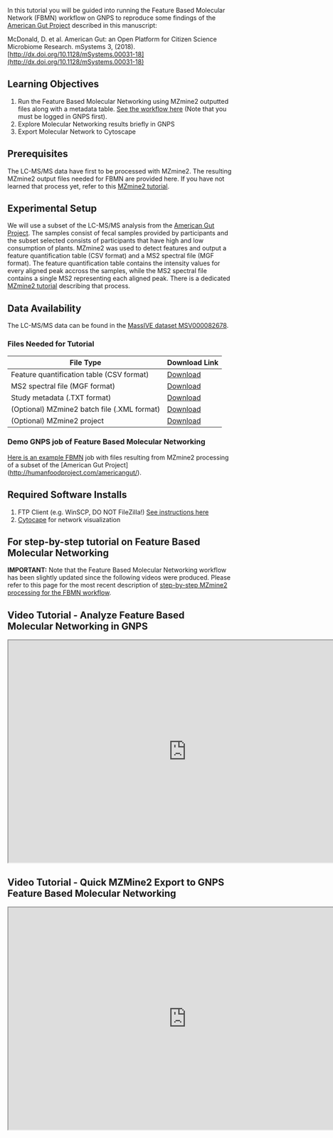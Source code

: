 In this tutorial you will be guided into running the Feature Based Molecular Network (FBMN) workflow on GNPS to reproduce some findings of the [American Gut Project](http://humanfoodproject.com/americangut/) described in this manuscript:

McDonald, D. et al. American Gut: an Open Platform for Citizen Science Microbiome Research. mSystems 3, (2018). [http://dx.doi.org/10.1128/mSystems.00031-18](http://dx.doi.org/10.1128/mSystems.00031-18)

## Learning Objectives

1. Run the Feature Based Molecular Networking using MZmine2 outputted files along with a metadata table. [See the workflow here](https://gnps.ucsd.edu/ProteoSAFe/index.jsp?params=%7B%22workflow%22:%22FEATURE-BASED-MOLECULAR-NETWORKING%22,%22library_on_server%22:%22d.speclibs;%22%7D) (Note that you must be logged in GNPS first).
2. Explore Molecular Networking results briefly in GNPS
3. Export Molecular Network to Cytoscape

## Prerequisites

The LC-MS/MS data have first to be processed with MZmine2. The resulting MZmine2 output files needed for FBMN are provided here. If you have not learned that process yet, refer to this [MZmine2 tutorial](tutorials/americangutmzmine).

## Experimental Setup

We will use a subset of the LC-MS/MS analysis from the [American Gut Project](http://humanfoodproject.com/americangut/). The samples consist of fecal samples provided by participants and the subset selected consists of participants that have high and low consumption of plants. MZmine2 was used to detect features and output a feature quantification table (CSV format) and a MS2 spectral file (MGF format). 
The feature quantification table contains the intensity values for every aligned peak accross the samples, while the MS2 spectral file contains a single MS2 representing each aligned peak. There is a dedicated [MZmine2 tutorial](tutorials/americangutmzmine) describing that process.

## Data Availability

The LC-MS/MS data can be found in the [MassIVE dataset MSV000082678](https://massive.ucsd.edu/ProteoSAFe/dataset.jsp?task=de2d18fd91804785bce8c225cc94a444).

### Files Needed for Tutorial

|     File Type    | Download Link          |
| ------------- |------------- |
| Feature quantification table (CSV format) | [Download](ftp://massive.ucsd.edu/MSV000082678/updates/2018-08-02_lfnothias_4ee107d3/other/MZmine-GNPS_AG_test_featuretable.csv) |
| MS2 spectral file (MGF format) | [Download](ftp://massive.ucsd.edu/MSV000082678/updates/2018-08-02_lfnothias_4ee107d3/other/MZmine-GNPS_AG_test_GNPS.mgf) |
| Study metadata (.TXT format)| [Download](ftp://massive.ucsd.edu/MSV000082678/other/metadata_GNPS_table_AMG_key_ones_cleaned.txt) |
| (Optional) MZmine2 batch file (.XML format)| [Download](ftp://massive.ucsd.edu/MSV000082678/updates/2018-08-02_lfnothias_4ee107d3/other/qtof_batch_AG_training.xml) |
| (Optional) MZmine2 project| [Download](ftp://massive.ucsd.edu/MSV000082678/updates/2018-08-02_lfnothias_4ee107d3/other/MZmine-GNPS_AG_test.mzmine) |

### Demo GNPS job of Feature Based Molecular Networking
[Here is an example FBMN](https://gnps.ucsd.edu/ProteoSAFe/status.jsp?task=52a390c8eb654b7fa8d61a1c7a4aaab5) job with files resulting from MZmine2 processing of a subset of the [American Gut Project] (http://humanfoodproject.com/americangut/).

## Required Software Installs

1. FTP Client (e.g. WinSCP, DO NOT FileZilla!) [See instructions here](http://proteomics.ucsd.edu/service/massive/documentation/submit-data/upload-data/)
2. [Cytocape](http://www.cytoscape.org/download.php) for network visualization

## For step-by-step tutorial on Feature Based Molecular Networking

**IMPORTANT:** Note that the Feature Based Molecular Networking workflow has been slightly updated since the following videos were produced. Please refer to this page for the most recent description of [step-by-step MZmine2 processing for the FBMN workflow](../featurebasedmolecularnetworking-with-mzmine2.md). 

## Video Tutorial - Analyze Feature Based Molecular Networking in GNPS


<iframe width="800" height="500" src="https://www.youtube.com/embed/NTkQ0fS1aug"> </iframe>

## Video Tutorial - Quick MZMine2 Export to GNPS Feature Based Molecular Networking


<iframe width="800" height="500" src="https://www.youtube.com/embed/vFcGG7T_44E"> </iframe>

